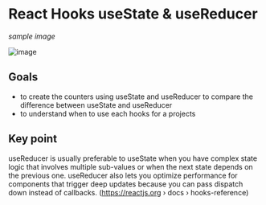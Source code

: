 # React Hooks useState & useReducer

*sample image*

![image](https://user-images.githubusercontent.com/80735337/113906992-c2aa5f00-97cc-11eb-8192-0e862ad3d02a.png)

## Goals

- to create the counters using useState and useReducer to compare the difference between useState and useReducer
- to understand when to use each hooks for a projects

## Key point

useReducer is usually preferable to useState when you have complex state logic that involves multiple sub-values or when the next state depends on the previous one. useReducer also lets you optimize performance for components that trigger deep updates because you can pass dispatch down instead of callbacks. (https://reactjs.org › docs › hooks-reference)
